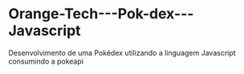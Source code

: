 # Orange-Tech---Pok-dex---Javascript
Desenvolvimento de uma Pokédex utilizando a linguagem Javascript consumindo a pokeapi

